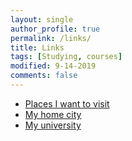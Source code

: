 ```yaml
---
layout: single
author_profile: true
permalink: /links/
title: Links
tags: [Studying, courses]
modified: 9-14-2019
comments: false
---
```




* [Places I want to visit](http://iwanttovisit.com)
* [My home city](http://homecity.com)
* [My university](http://myuniversity.com)

